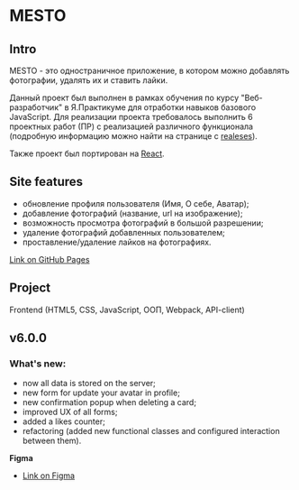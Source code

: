 # MESTO


## Intro

MESTO - это одностраничное приложение, в котором можно добавлять фотографии, удалять их и ставить лайки.

Данный проект был выполнен в рамках обучения по курсу "Веб-разработчик" в Я.Практикуме для отработки навыков базового JavaScript.
Для реализации проекта требовалось выполнить 6 проектных работ (ПР) с реализацией различного функционала (подробную информацию можно найти на странице с [realeses](https://github.com/ShamankaS/mesto/releases)).

Также проект был портирован на [React](https://github.com/ShamankaS/mesto-react).

## Site features
- обновление профиля пользователя (Имя, О себе, Аватар);
- добавление фотографий (название, url на изображение);
- возможность просмотра фотографий в большой разрешении;
- удаление фотографий добавленных пользователем;
- проставление/удаление лайков на фотографиях.

[Link on GitHub Pages](https://shamankas.github.io/mesto)

## Project

Frontend (HTML5, CSS, JavaScript, ООП, Webpack, API-client)

## v6.0.0
### What's new:

* now all data is stored on the server;
* new form for update your avatar in profile;
* new confirmation popup when deleting a card;
* improved UX of all forms;
* added a likes counter;
* refactoring (added new functional classes and configured interaction between them).

**Figma**

* [Link on Figma](https://www.figma.com/file/yDf6RY7PtVAN43QzpcHnsG/JavaScript.-Sprint-9?node-id=0%3A1&t=64r9fRuvdnhzG0tP-1)
